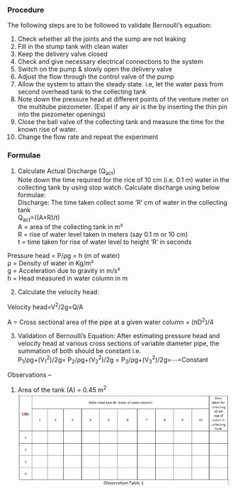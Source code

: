 ###  Procedure
The following steps are to be followed to validate Bernoulli’s equation:<br>
1.	Check whether all the joints and the sump are not leaking </br>
2.	Fill in the stump tank with clean water</br>
3.	Keep the delivery valve closed</br>
4.	Check and give necessary electrical connections to the system</br>
5.	Switch on the pump & slowly open the delivery valve</br>
6.	Adjust the flow through the control valve of the pump</br>
7.	Allow the system to attain the steady state. i.e, let the water pass from second overhead tank to the collecting tank</br>
8.	Note down the pressure head at different points of the venture meter on the multitube piezometer. (Expel if any air is the by inserting the thin pin into the piezometer openings)</br>
9.	Close the ball valve of the collecting tank and measure the time for the known rise of water.</br>
10.	Change the flow rate and repeat the experiment</br>

### 	Formulae </br>

1. Calculate Actual Discharge (Q<sub>act</sub>)<br>
Note down the time required for the rice of 10 cm (i.e. 0.1 m) water in the collecting tank by using stop watch. Calculate discharge using below formulae:<br>
Discharge: The time taken collect some ‘R’ cm of water in the collecting tank<br>
Q<sub>act</sub>=((A×R)/t) <br>
A = area of the collecting tank in m² <br>
R = rise of water level taken in meters (say 0.1 m or 10 cm) <br>
t = time taken for rise of water level to height ‘R’ in seconds<br>

Pressure head = P/ρg = h (m of water)<br>
ρ = Density of water in Kg/m² <br>
g = Acceleration due to gravity in m/s² <br>
h = Head measured in water column in m <br>

2. Calculate the velocity head: <br>

Velocity head=V<sup>2</sup>/2g=Q/A<br>

A = Cross sectional area of the pipe at a given water column =  (πD<sup>2</sup>)/4<br>

3. Validation of Bernoulli’s Equation:
After estimating pressure head and velocity head at various cross sections of variable diameter pipe, the summation of both should be constant i.e.<br> 
P<sub>1</sub>/ρg+(V<sub>1</sub><sup>2</sup>)/2g=  P<sub>2</sub>/ρg+(V<sub>2</sub><sup>2</sup>)/2g  =  P<sub>3</sub>/ρg+(V<sub>3</sub><sup>2</sup>)/2g=⋯=Constant<br>

Observations –<br>
1. Area of the tank (A) = 0.45 m<sup>2</sup><br>
<img src="images\image1.png"><br>
